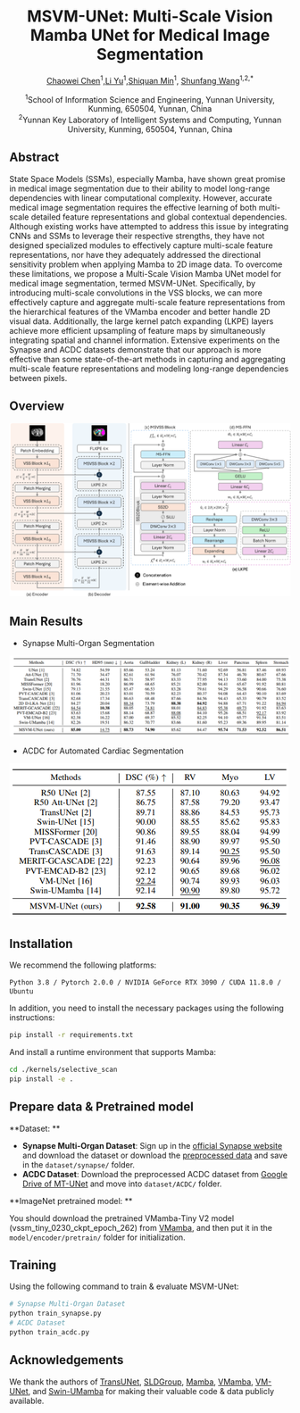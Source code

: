 <div align="center">
<h1>MSVM-UNet: Multi-Scale Vision Mamba UNet for Medical Image Segmentation</h1>

[Chaowei Chen](mailto:chishengchen@stu.ynu.edu.cn)<sup>1</sup>,[Li Yu](mailto:yuli0501@163.com)<sup>1</sup>,[Shiquan Min](mailto:minshiquan@mail.ynu.edu.cn)<sup>1</sup>, [Shunfang Wang](mailto:sfwang_66@ynu.edu.cn)<sup>1,2,*</sup>

<div><sup>1</sup>School of Information Science and Engineering, Yunnan University, Kunming, 650504, Yunnan, China</div>
<div><sup>2</sup>Yunnan Key Laboratory of Intelligent Systems and Computing, Yunnan University, Kunming, 650504, Yunnan, China</div>
</div>

## Abstract

State Space Models (SSMs), especially Mamba, have shown great promise in medical image segmentation due to their ability to model long-range dependencies with linear computational complexity. However, accurate medical image segmentation requires the effective learning of both multi-scale detailed feature representations and global contextual dependencies. Although existing works have attempted to address this issue by integrating CNNs and SSMs to leverage their respective strengths, they have not designed specialized modules to effectively capture multi-scale feature representations, nor have they adequately addressed the directional sensitivity problem when applying Mamba to 2D image data. To overcome these limitations, we propose a Multi-Scale Vision Mamba UNet model for medical image segmentation, termed MSVM-UNet. Specifically, by introducing multi-scale convolutions in the VSS blocks, we can more effectively capture and aggregate multi-scale feature representations from the hierarchical features of the VMamba encoder and better handle 2D visual data. Additionally, the large kernel patch expanding (LKPE) layers achieve more efficient upsampling of feature maps by simultaneously integrating spatial and channel information. Extensive experiments on the Synapse and ACDC datasets demonstrate that our approach is more effective than some state-of-the-art methods in capturing and aggregating multi-scale feature representations and modeling long-range dependencies between pixels.

## Overview

<img src="./assets/overall.png" alt="overall"  />

## Main Results

- Synapse Multi-Organ Segmentation

![image-20240825134505994](./assets/image-20240825134505994.png)

- ACDC for Automated Cardiac Segmentation

![image-20240825134539739](./assets/image-20240825134539739.png)

## Installation

We recommend the following platforms: 

```
Python 3.8 / Pytorch 2.0.0 / NVIDIA GeForce RTX 3090 / CUDA 11.8.0 / Ubuntu
```

In addition, you need to install the necessary packages using the following instructions:

```bash
pip install -r requirements.txt
```

And install a runtime environment that supports Mamba:

```bash
cd ./kernels/selective_scan
pip install -e .
```

## Prepare data & Pretrained model

**Dataset:  **

- **Synapse Multi-Organ Dataset**: Sign up in the [official Synapse website](https://www.synapse.org/#!Synapse:syn3193805/wiki/89480) and download the dataset or download the [preprocessed data](https://drive.google.com/file/d/1tGqMx-E4QZpSg2HQbVq5W3KSTHSG0hjK/view?usp=share_link) and save in the `dataset/synapse/` folder.
- **ACDC Dataset**: Download the preprocessed ACDC dataset from [Google Drive of MT-UNet](https://drive.google.com/file/d/13qYHNIWTIBzwyFgScORL2RFd002vrPF2/view) and move into `dataset/ACDC/` folder.

**ImageNet pretrained model: **

You should download the pretrained VMamba-Tiny V2 model (vssm_tiny_0230_ckpt_epoch_262) from [VMamba](https://github.com/MzeroMiko/VMamba/releases/download/%23v2cls/vssm_tiny_0230_ckpt_epoch_262.pth), and then put it in the `model/encoder/pretrain/` folder for initialization.

## Training

Using the following command to train & evaluate MSVM-UNet:

```python
# Synapse Multi-Organ Dataset
python train_synapse.py
# ACDC Dataset
python train_acdc.py
```

## Acknowledgements

We thank the authors of [TransUNet](https://github.com/Beckschen/TransUNet), [SLDGroup](https://github.com/SLDGroup), [Mamba](https://github.com/state-spaces/mamba), [VMamba](https://github.com/MzeroMiko/VMamba), [VM-UNet](https://github.com/JCruan519/VM-UNet), and [Swin-UMamba](https://github.com/JiarunLiu/Swin-UMamba) for making their valuable code & data publicly available.